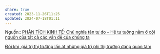 ```yaml
---
share: true
created: 2023-11-26T11:25
updated: 2024-07-18T01:11
---
```

Nguồn:: [PHÂN TÍCH KINH TẾ: Chủ nghĩa tân tự do – Hệ tư tuởng nằm ở cội nguồn của tất cả các vấn đề của chúng ta](http://www.phantichkinhte123.com/2018/08/chu-nghia-tan-tu-do-he-tu-tuong-nam-o.html)

[Đôi khi, giá trị thị trường lấn át những giá trị phi thị trường đáng quan tâm](./%C4%90%C3%B4i%20khi,%20gi%C3%A1%20tr%E1%BB%8B%20th%E1%BB%8B%20tr%C6%B0%E1%BB%9Dng%20l%E1%BA%A5n%20%C3%A1t%20nh%E1%BB%AFng%20gi%C3%A1%20tr%E1%BB%8B%20phi%20th%E1%BB%8B%20tr%C6%B0%E1%BB%9Dng%20%C4%91%C3%A1ng%20quan%20t%C3%A2m.md)